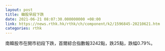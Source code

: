 ```yaml
---
layout: post
title: 韓股早段下跌
date: 2021-06-21 08:07:30.000000000 +08:00
link: https://news.rthk.hk/rthk/ch/component/k2/1596845-20210621.htm
categories: rthk
---
```


南韓股市在開市初段下跌，首爾綜合指數報3242點，跌25點，跌幅0.79%。
